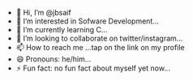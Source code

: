 - 👋 Hi, I’m @jbsaif
- 👀 I’m interested in Sofware Development...
- 🌱 I’m currently learning C...
- 💞️ I’m looking to collaborate on twitter/instagram...
- 📫 How to reach me ...tap on the link on my profile
- 😄 Pronouns: he/him...
- ⚡ Fun fact: no fun fact about myself yet now...

<!---
jbsaif/jbsaif is a ✨ special ✨ repository because its `README.md` (this file) appears on your GitHub profile.
You can click the Preview link to take a look at your changes.
--->
